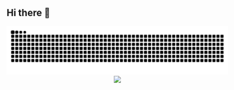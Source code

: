 ## Hi there 👋

<picture>
  <source media="(prefers-color-scheme: dark)" srcset="https://raw.githubusercontent.com/yyxff/yyxff/output/github-contribution-grid-snake-dark.svg">
  <source media="(prefers-color-scheme: light)" srcset="https://raw.githubusercontent.com/yyxff/yyxff/output/github-contribution-grid-snake.svg">
  <img alt="github contribution grid snake animation" src="https://raw.githubusercontent.com/yyxff/yyxff/output/github-contribution-grid-snake.svg">
</picture>

<div align="center">
    <img src="https://komarev.com/ghpvc/?username=yyxff&label=Views"/>
</div>

<!--
**yyxff/yyxff** is a ✨ _special_ ✨ repository because its `README.md` (this file) appears on your GitHub profile.

Here are some ideas to get you started:

- 🔭 I’m currently working on ...
- 🌱 I’m currently learning ...
- 👯 I’m looking to collaborate on ...
- 🤔 I’m looking for help with ...
- 💬 Ask me about ...
- 📫 How to reach me: ...
- 😄 Pronouns: ...
- ⚡ Fun fact: ...
-->
